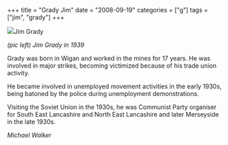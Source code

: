 +++
title = "Grady Jim"
date = "2008-09-19"
categories = ["g"]
tags = ["jim", "grady"]
+++

![](http://79.170.40.183/grahamstevenson.me.uk/images/stories/grady%20jim%201939.jpg)Jim Grady

_(pic left) Jim Grady in 1939_

Grady was born in Wigan and worked in the mines for 17 years. He was involved in major strikes, becoming victimized because of his trade union activity.

He became involved in unemployed movement activities in the early 1930s, being batoned by the police during unemployment demonstrations.

Visiting the Soviet Union in the 1930s, he was Communist Party organiser for South East Lancashire and North East Lancashire and later Merseyside in the late 1930s.

_Michael Walker_
